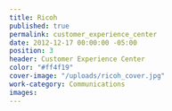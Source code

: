 ```yaml
---
title: Ricoh
published: true
permalink: customer_experience_center
date: 2012-12-17 00:00:00 -05:00
position: 3
header: Customer Experience Center
color: "#ff4f19"
cover-image: "/uploads/ricoh_cover.jpg"
work-category: Communications
images:
---
```

